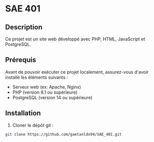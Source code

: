 # SAE 401

## Description
Ce projet est un site web développé avec PHP, HTML, JavaScript et PostgreSQL.

## Prérequis
Avant de pouvoir exécuter ce projet localement, assurez-vous d'avoir installé les éléments suivants :

- Serveur web (ex: Apache, Nginx)
- PHP (version 8.1 ou supérieure)
- PostgreSQL (version 14 ou supérieure)

## Installation
1. Cloner le dépôt git :
```bash
git clone https://github.com/gaetanldx94/SAE_401.git
